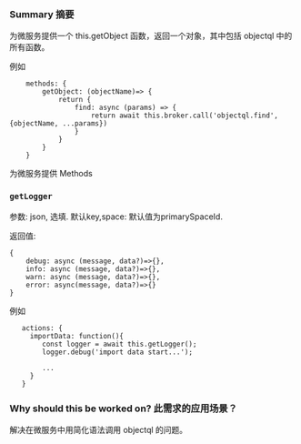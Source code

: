 ### Summary 摘要

为微服务提供一个 this.getObject 函数，返回一个对象，其中包括 objectql 中的所有函数。

例如
```
    methods: {
		getObject: (objectName)=> {
			return {
				find: async (params) => {
					return await this.broker.call('objectql.find', {objectName, ...params})
				}
			}
		}
    }

```

为微服务提供 Methods

### `getLogger`

参数: json, 选填. 默认key,space: 默认值为primarySpaceId.

返回值: 
```
{
	debug: async (message, data?)=>{},
	info: async (message, data?)=>{},
	warn: async (message, data?)=>{},
	error: async(message, data?)=>{}
}
```

例如
```
   actions: {
	 importData: function(){
		const logger = await this.getLogger();
	 	logger.debug('import data start...');

		...
	 }
   }
```
### Why should this be worked on? 此需求的应用场景？

解决在微服务中用简化语法调用 objectql 的问题。